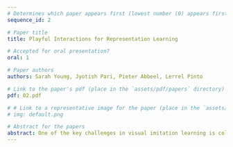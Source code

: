 ```yaml
---
# Determines which paper appears first (lowest number (0) appears first)
sequence_id: 2

# Paper title
title: Playful Interactions for Representation Learning

# Accepted for oral presentation?
oral: 1

# Paper authors
authors: Sarah Young, Jyotish Pari, Pieter Abbeel, Lerrel Pinto

# Link to the paper's pdf (place in the `assets/pdf/papers` directory)
pdf: 02.pdf

# # Link to a representative image for the paper (place in the `assets/img/papers` directory)
# img: default.png

# Abstract for the papers
abstract: One of the key challenges in visual imitation learning is collecting large amounts of expert demonstrations for a given task. While methods for collecting human demonstrations are becoming easier with teleoperation methods and the use of low-cost assistive tools, we often still require 100-1000 demonstrations for every task to learn a visual representation and policy. To address this, we turn to an alternate form of data that does not require task-specific demonstrations -- play. Playing is a fundamental method children use to learn a set of skills and behaviors and visual representations in early learning. Importantly, play data is diverse, task-agnostic, and relatively cheap to obtain. In this work, we propose to use playful interactions in a self-supervised manner to learn visual representations for downstream tasks. We collect 2 hours of playful data in 19 diverse environments and use self-predictive learning to extract visual representations. Given these representations, we train policies using imitation learning for two downstream tasks; Pushing and Stacking. Our representations, which are trained from scratch, compare favorably against ImageNet pretrained representations. Finally, we provide an experimental analysis on the effects of different pretraining modes on downstream task learning.
---
```

